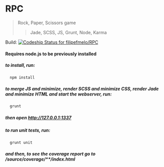RPC
===

> Rock, Paper, Scissors game
>> Jade, SCSS, JS, Grunt, Node, Karma

Build:
[ ![Codeship Status for filipefmelo/RPC](https://codeship.io/projects/1ad98f50-0e8f-0132-644f-02d5bf339ff4/status)](https://codeship.io/projects/32448)

#### Requires node.js to be previously installed

##### to install, run:
```js
  npm install
```
##### to merge JS and minimize, render SCSS and minimize CSS, render Jade and minimize HTML and start the webserver, run:
```js
  grunt
```
##### then open http://127.0.0.1:1337

##### to run unit tests, run:
```js
  grunt unit
```

##### and then, to see the coverage report go to /source/coverage/**/index.html
